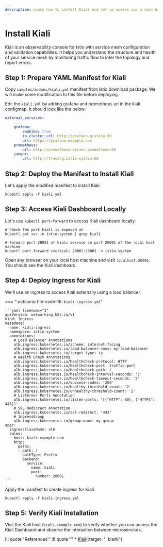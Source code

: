 ```yaml
---
description: Learn how to install Kiali and set up access via a load balancer using our straightforward guide. Simplify monitoring and visualizing Istio service mesh with ease.
---
```


# Install Kiali

Kiali is an observability console for Istio with service mesh configuration and validation capabilities. It helps you understand the structure and health of your service mesh by monitoring traffic flow to infer the topology and report errors.


## Step 1: Prepare YAML Manifest for Kiali

Copy `samples/addons/kiali.yml` manifest from Istio download package. We will make some modification to this file before deploying.

Edit the `kiali.yml` by adding grafana and prometheus url in the kiali configmap. It should look like the below:

```yaml
external_services:
    ...
    grafana:
        enabled: true
        in_cluster_url: http://grafana.grafana:80
        url: https://grafana.example.com
    prometheus:
        url: http://prometheus-server.prometheus:80
    jaegar:
        url: http://tracing.istio-system:80
```


## Step 2: Deploy the Manifest to Install Kiali

Let's apply the modified manifest to install Kiali:

```
kubectl apply -f kiali.yml
```


## Step 3: Access Kiali Dashboard Locally

Let's use `kubectl port-forward` to access Kiali dashboard locally:

```
# Check the port kiali is exposed at
kubectl get svc -n istio-system | grep kiali

# Forward port 20001 of kiali service on port 20001 of the local host machine
kubectl port-forward svc/kiali 20001:20001 -n istio-system
```

Open any browser on your local host machine and visit `localhost:20001`. You should see the Kiali dashboard.



## Step 4: Deploy Ingress for Kiali

We'll use an ingress to access Kiali externally using a load balancer.

=== ":octicons-file-code-16: `kiali-ingress.yml`"

    ```yaml linenums="1"
    apiVersion: networking.k8s.io/v1
    kind: Ingress
    metadata:
      name: kiali-ingress
      namespace: istio-system
      annotations:
        # Load Balancer Annotations
        alb.ingress.kubernetes.io/scheme: internet-facing
        alb.ingress.kubernetes.io/load-balancer-name: my-load-balancer
        alb.ingress.kubernetes.io/target-type: ip
        # Health Check Annotations
        alb.ingress.kubernetes.io/healthcheck-protocol: HTTP
        alb.ingress.kubernetes.io/healthcheck-port: traffic-port
        alb.ingress.kubernetes.io/healthcheck-path: /
        alb.ingress.kubernetes.io/healthcheck-interval-seconds: '5'
        alb.ingress.kubernetes.io/healthcheck-timeout-seconds: '2'
        alb.ingress.kubernetes.io/success-codes: '200'
        alb.ingress.kubernetes.io/healthy-threshold-count: '2'
        alb.ingress.kubernetes.io/unhealthy-threshold-count: '2'
        # Listerner Ports Annotation
        alb.ingress.kubernetes.io/listen-ports: '[{"HTTP": 80}, {"HTTPS": 443}]'
        # SSL Redicrect Annotation
        alb.ingress.kubernetes.io/ssl-redirect: '443'
        # IngressGroup
        alb.ingress.kubernetes.io/group.name: my-group
    spec:
      ingressClassName: alb
      rules:
      - host: kiali.example.com
        http:
          paths:
          - path: /
            pathType: Prefix
            backend:
              service:
                name: kiali
                port:
                  number: 20001
    ```

Apply the manifest to create ingress for Kiali:

```
kubectl apply -f kiali-ingress.yml
```


## Step 5: Verify Kiali Installation

Visit the Kiali host (`kiali.example.com`) to verify whether you can access the Kiali Dashboard and observe the interaction between microservices.



!!! quote "References:"
    !!! quote ""
        * [Kiali]{:target="_blank"}


<!-- Hyperlinks -->
[Kiali]: https://istio.io/latest/docs/ops/integrations/kiali/
